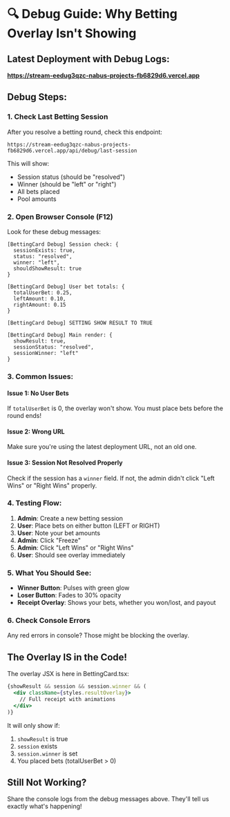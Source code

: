 # 🔍 Debug Guide: Why Betting Overlay Isn't Showing

## Latest Deployment with Debug Logs:
**https://stream-eedug3qzc-nabus-projects-fb6829d6.vercel.app**

## Debug Steps:

### 1. Check Last Betting Session
After you resolve a betting round, check this endpoint:
```
https://stream-eedug3qzc-nabus-projects-fb6829d6.vercel.app/api/debug/last-session
```

This will show:
- Session status (should be "resolved")
- Winner (should be "left" or "right")
- All bets placed
- Pool amounts

### 2. Open Browser Console (F12)
Look for these debug messages:

```
[BettingCard Debug] Session check: {
  sessionExists: true,
  status: "resolved",
  winner: "left",
  shouldShowResult: true
}

[BettingCard Debug] User bet totals: {
  totalUserBet: 0.25,
  leftAmount: 0.10,
  rightAmount: 0.15
}

[BettingCard Debug] SETTING SHOW RESULT TO TRUE

[BettingCard Debug] Main render: {
  showResult: true,
  sessionStatus: "resolved",
  sessionWinner: "left"
}
```

### 3. Common Issues:

#### Issue 1: No User Bets
If `totalUserBet` is 0, the overlay won't show. You must place bets before the round ends!

#### Issue 2: Wrong URL
Make sure you're using the latest deployment URL, not an old one.

#### Issue 3: Session Not Resolved Properly
Check if the session has a `winner` field. If not, the admin didn't click "Left Wins" or "Right Wins" properly.

### 4. Testing Flow:

1. **Admin**: Create a new betting session
2. **User**: Place bets on either button (LEFT or RIGHT)
3. **User**: Note your bet amounts
4. **Admin**: Click "Freeze" 
5. **Admin**: Click "Left Wins" or "Right Wins"
6. **User**: Should see overlay immediately

### 5. What You Should See:

- **Winner Button**: Pulses with green glow
- **Loser Button**: Fades to 30% opacity
- **Receipt Overlay**: Shows your bets, whether you won/lost, and payout

### 6. Check Console Errors
Any red errors in console? Those might be blocking the overlay.

## The Overlay IS in the Code!

The overlay JSX is here in BettingCard.tsx:
```jsx
{showResult && session && session.winner && (
  <div className={styles.resultOverlay}>
    // Full receipt with animations
  </div>
)}
```

It will only show if:
1. `showResult` is true
2. `session` exists
3. `session.winner` is set
4. You placed bets (totalUserBet > 0)

## Still Not Working?

Share the console logs from the debug messages above. They'll tell us exactly what's happening!
